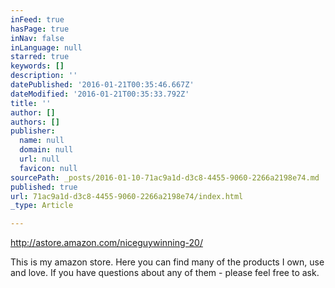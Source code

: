 ```yaml
---
inFeed: true
hasPage: true
inNav: false
inLanguage: null
starred: true
keywords: []
description: ''
datePublished: '2016-01-21T00:35:46.667Z'
dateModified: '2016-01-21T00:35:33.792Z'
title: ''
author: []
authors: []
publisher:
  name: null
  domain: null
  url: null
  favicon: null
sourcePath: _posts/2016-01-10-71ac9a1d-d3c8-4455-9060-2266a2198e74.md
published: true
url: 71ac9a1d-d3c8-4455-9060-2266a2198e74/index.html
_type: Article

---
```

http://astore.amazon.com/niceguywinning-20/

This is my amazon store.  Here you can find many of the products I own, use and love.  If you have questions about any of them - please feel free to ask.